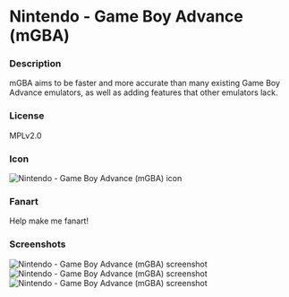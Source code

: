 # Nintendo - Game Boy Advance (mGBA)

### Description

mGBA aims to be faster and more accurate than many existing Game Boy Advance emulators, as well as adding features that other emulators lack.

### License

MPLv2.0

### Icon

![Nintendo - Game Boy Advance (mGBA) icon](game.libretro.mgba/resources/icon.png)

### Fanart

Help make me fanart!

### Screenshots

![Nintendo - Game Boy Advance (mGBA) screenshot](game.libretro.mgba/resources/screenshot-01.jpg)
![Nintendo - Game Boy Advance (mGBA) screenshot](game.libretro.mgba/resources/screenshot-02.jpg)
![Nintendo - Game Boy Advance (mGBA) screenshot](game.libretro.mgba/resources/screenshot-03.jpg)
